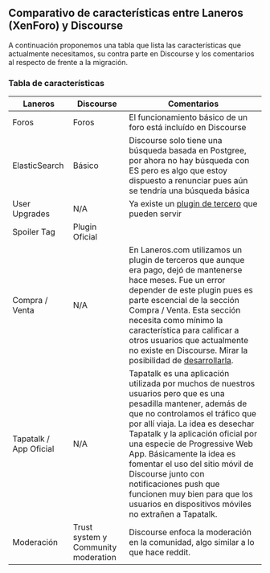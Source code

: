 ## Comparativo de características entre Laneros (XenForo) y Discourse

A continuación proponemos una tabla que lista las características que actualmente necesitamos, su contra parte en Discourse y los comentarios al respecto de frente a la migración.

### Tabla de características

Laneros | Discourse | Comentarios
--- | --- | ---
Foros | Foros | El funcionamiento básico de un foro está incluído en Discourse
ElasticSearch | Básico | Discourse solo tiene una búsqueda basada en Postgree, por ahora no hay búsqueda con ES pero es algo que estoy dispuesto a renunciar pues aún se tendría una búsqueda básica
User Upgrades | N/A | Ya existe un [plugin de tercero](PLUGINS.md) que pueden servir
Spoiler Tag | Plugin Oficial |
Compra / Venta | N/A | En Laneros.com utilizamos un plugin de terceros que aunque era pago, dejó de mantenerse hace meses. Fue un error depender de este plugin pues es parte escencial de la sección Compra / Venta. Esta sección necesita como mínimo la característica para calificar a otros usuarios que actualmente no existe en Discourse. Mirar la posibilidad de [desarrollarla](DESARROLLO.md).
Tapatalk / App Oficial | N/A | Tapatalk es una aplicación utilizada por muchos de nuestros usuarios pero que es una pesadilla mantener, además de que no controlamos el tráfico que por allí viaja. La idea es desechar Tapatalk y la aplicación oficial por una especie de Progressive Web App. Básicamente la idea es fomentar el uso del sitio móvil de Discourse junto con notificaciones push que funcionen muy bien para que los usuarios en dispositivos móviles no extrañen a Tapatalk.
Moderación | Trust system y Community moderation | Discourse enfoca la moderación en la comunidad, algo similar a lo que hace reddit.

